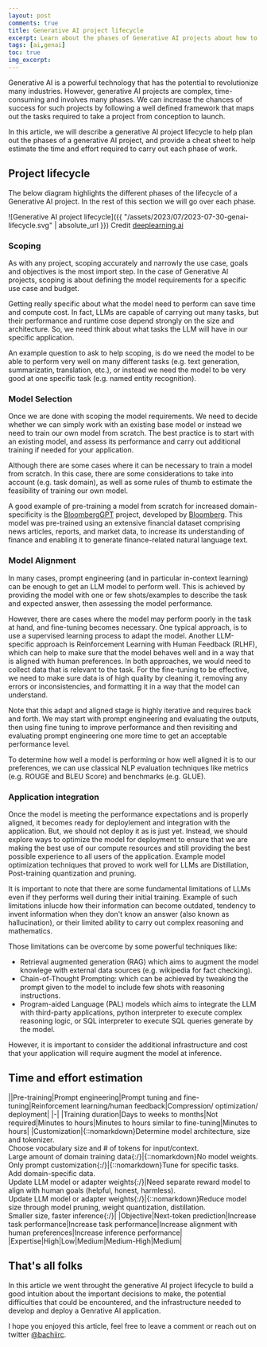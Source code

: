 ```yaml
---
layout: post
comments: true
title: Generative AI project lifecycle
excerpt: Learn about the phases of Generative AI projects about how to plan appropriately
tags: [ai,genai]
toc: true
img_excerpt:
---
```


Generative AI is a powerful technology that has the potential to revolutionize many industries. However, generative AI projects are complex, time-consuming and involves many phases. We can increase the chances of success for such projects by following a well defined framework that maps out the tasks required to take a project from conception to launch.

In this article, we will describe a generative AI project lifecycle to help plan out the phases of a generative AI project, and provide a cheat sheet to help estimate the time and effort required to carry out each phase of work.

## Project lifecycle
The below diagram highlights the different phases of the lifecycle of a Generative AI project. In the rest of this section we will go over each phase.

![Generative AI project lifecycle]({{ "/assets/2023/07/2023-07-30-genai-lifecycle.svg" | absolute_url }})
Credit [deeplearning.ai](https://www.coursera.org/learn/generative-ai-with-llms)

### Scoping
As with any project, scoping accurately and narrowly the use case, goals and objectives is the most import step. In the case of Generative AI projects, scoping is about defining the model requirements for a specific use case and budget.

Getting really specific about what the model need to perform can save time and compute cost. In fact, LLMs are capable of carrying out many tasks, but their performance and runtime cose depend strongly on the size and architecture. So, we need think about what tasks the LLM will have in our specific application.

An example question to ask to help scoping, is do we need the model to be able to perform very well on many different tasks (e.g. text generation, summarizatin, translation, etc.), or instead we need the model to be very good at one specific task (e.g. named entity recognition). 

### Model Selection
Once we are done with scoping the model requirements. We need to decide whether we can simply work with an existing base model or instead we need to train our own model from scratch. The best practice is to start with an existing model, and assess its performance and carry out additional training if needed for your application.

Although there are some cases where it can be necessary to train a model from scratch. In this case, there are some considerations to take into account (e.g. task domain), as well as some rules of thumb to estimate the feasibility of training our own model.

A good example of pre-training a model from scratch for increased domain-specificity is the [BloombergGPT](https://arxiv.org/abs/2303.17564) project, developed by [Bloomberg](https://bloomberg.com/). This model was pre-trained using an extensive financial dataset comprising news articles, reports, and market data, to increase its understanding of finance and enabling it to generate finance-related natural language text.

### Model Alignment

In many cases, prompt engineering (and in particular in-context learning) can be enough to get an LLM model to perform well. This is achieved by providing the model with one or few shots/examples to describe the task and expected answer, then assessing the model performance.

However, there are cases where the model may perform poorly in the task at hand, and fine-tuning becomes necessary. One typical approach, is to use a supervised learning process to adapt the model. Another LLM-specific approach is Reinforcement Learning with Human Feedback (RLHF), which can help to make sure that the model behaves well and in a way that is aligned with human preferences. In both approaches, we would need to collect data that is relevant to the task. For the fine-tuning to be effective, we need to make sure data is of high quality by cleaning it, removing any errors or inconsistencies, and formatting it in a way that the model can understand.

Note that this adapt and aligned stage is highly iterative and requires back and forth. We may start with prompt engineering and evaluating the outputs, then using fine tuning to improve performance and then revisiting and evaluating prompt engineering one more time to get an acceptable performance level.

To determine how well a model is performing or how well aligned it is to our preferences, we can use classical NLP evaluation techniques like metrics (e.g. ROUGE and BLEU Score) and benchmarks (e.g. GLUE).

### Application integration

Once the model is meeting the performance expectations and is properly aligned, it becomes ready for deploylement and integration with the application. But, we should not deploy it as is just yet. Instead, we should explore ways to optimize the model for deployment to ensure that we are making the best use of our compute resources and still providing the best possible experience to all users of the application. Example model optimization techniques that proved to work well for LLMs are Distillation, Post-training quantization and pruning.

It is important to note that there are some fundamental limitations of LLMs even if they performs well during their initial training. Example of such limitations inlucde how their information can become outdated, tendency to invent information when they don't know an answer (also known as hallucination), or their limited ability to carry out complex reasoning and mathematics.

Those limitations can be overcome by some powerful techniques like:
- Retrieval augmented generation (RAG) which aims to augment the model knowlege with external data sources (e.g. wikipedia for fact checking).
- Chain-of-Thought Prompting: which can be achieved by tweaking the prompt given to the model to include few shots with reasoning instructions.
- Program-aided Language (PAL) models which aims to integrate the LLM with third-party applications, python interpreter to execute complex reasoning logic, or SQL interpreter to execute SQL queries generate by the model.

However, it is important to consider the additional infrastructure and cost that your application will require augment the model at inference.

## Time and effort estimation

||Pre-training|Prompt engineering|Prompt tuning and fine-tuning|Reinforcement learning/human feedback|Compression/ optimization/ deployment|
|-|
|Training duration|Days to weeks to months|Not required|Minutes to hours|Minutes to hours similar to fine-tuning|Minutes to hours|
|Customization|{::nomarkdown}Determine model architecture, size and tokenizer.<br />Choose vocabulary size and # of tokens for input/context.<br />Large amount of domain training data{:/}|{::nomarkdown}No model weights.<br />Only prompt customization{:/}|{::nomarkdown}Tune for specific tasks.<br />Add domain-specific data.<br />Update LLM model or adapter weights{:/}|Need separate reward model to align with human goals (helpful, honest, harmless).<br />Update LLM model or adapter weights{:/}|{::nomarkdown}Reduce model size through model pruning, weight quantization, distillation.<br />Smaller size, faster inference{:/}|
|Objective|Next-token prediction|Increase task performance|Increase task performance|Increase alignment with human preferences|Increase inference performance|
|Expertise|High|Low|Medium|Medium-High|Medium|


## That's all folks
In this article we went throught the generative AI project lifecycle to build a good intuition about the important decisions to make, the potential difficulties that could be encountered, and the infrastructure needed to develop and deploy a Genrative AI application.

I hope you enjoyed this article, feel free to leave a comment or reach out on twitter [@bachiirc](https://twitter.com/bachiirc).
